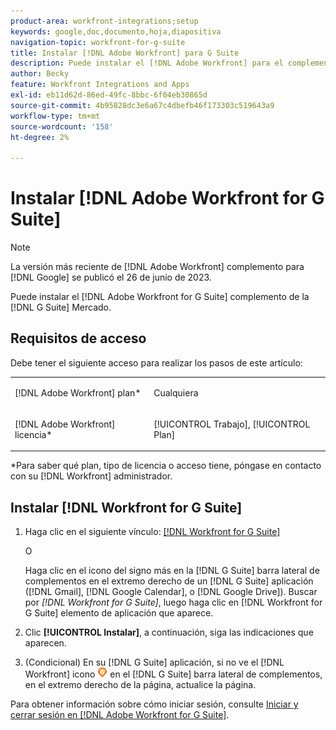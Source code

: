 ```yaml
---
product-area: workfront-integrations;setup
keywords: google,doc,documento,hoja,diapositiva
navigation-topic: workfront-for-g-suite
title: Instalar [!DNL Adobe Workfront] para G Suite
description: Puede instalar el [!DNL Adobe Workfront] para el complemento G Suite desde G Suite Marketplace.
author: Becky
feature: Workfront Integrations and Apps
exl-id: eb11d62d-86ed-49fc-8bbc-6f04eb30865d
source-git-commit: 4b95828dc3e6a67c4dbefb46f173303c519643a9
workflow-type: tm+mt
source-wordcount: '158'
ht-degree: 2%

---
```


# Instalar [!DNL Adobe Workfront for G Suite]

>[!NOTE]
>
>La versión más reciente de [!DNL Adobe Workfront] complemento para [!DNL Google] se publicó el 26 de junio de 2023.

Puede instalar el [!DNL Adobe Workfront for G Suite] complemento de la [!DNL G Suite] Mercado.

## Requisitos de acceso

Debe tener el siguiente acceso para realizar los pasos de este artículo:

<table style="table-layout:auto"> 
 <col> 
 <col> 
 <tbody> 
  <tr> 
   <td role="rowheader">[!DNL Adobe Workfront] plan*</td> 
   <td> <p>Cualquiera</p> </td> 
  </tr> 
  <tr> 
   <td role="rowheader">[!DNL Adobe Workfront] licencia*</td> 
   <td> <p>[!UICONTROL Trabajo], [!UICONTROL Plan]</p> </td> 
  </tr>
   </tbody> 
</table>

&#42;Para saber qué plan, tipo de licencia o acceso tiene, póngase en contacto con su [!DNL Workfront] administrador.

## Instalar [!DNL Workfront for G Suite]

1. Haga clic en el siguiente vínculo: [[!DNL Workfront for G Suite]](https://workspace.google.com/marketplace/app/adobe_workfront/811980987828)

   O

   Haga clic en el icono del signo más en la [!DNL G Suite] barra lateral de complementos en el extremo derecho de un [!DNL G Suite] aplicación ([!DNL Gmail], [!DNL Google Calendar], o [!DNL Google Drive]). Buscar por *[!DNL Workfront for G Suite]*, luego haga clic en [!DNL Workfront for G Suite] elemento de aplicación que aparece.

1. Clic **[!UICONTROL Instalar]**, a continuación, siga las indicaciones que aparecen.
1. (Condicional) En su [!DNL G Suite] aplicación, si no ve el [!DNL Workfront] icono ![](assets/wf-lion-icon.png) en el [!DNL G Suite] barra lateral de complementos, en el extremo derecho de la página, actualice la página.

Para obtener información sobre cómo iniciar sesión, consulte [Iniciar y cerrar sesión en [!DNL Adobe Workfront for G Suite]](../../workfront-integrations-and-apps/workfront-for-g-suite/log-in-and-out-wf-for-gsuite.md).
